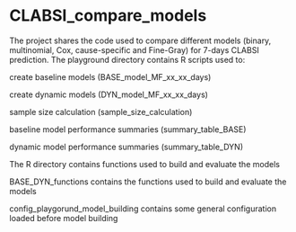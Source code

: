 # CLABSI_compare_models
The project shares the code used to compare different models (binary, multinomial, Cox, cause-specific and Fine-Gray) for 7-days CLABSI prediction.
The playground directory contains R scripts used to:


create baseline models (BASE_model_MF_xx_xx_days)


create dynamic models (DYN_model_MF_xx_xx_days)


sample size calculation (sample_size_calculation)


baseline model performance summaries (summary_table_BASE)


dynamic model performance summaries (summary_table_DYN)


The R directory contains functions used to build and evaluate the models


BASE_DYN_functions contains the functions used to build and evaluate the models


config_playgorund_model_building contains some general configuration loaded before model building
